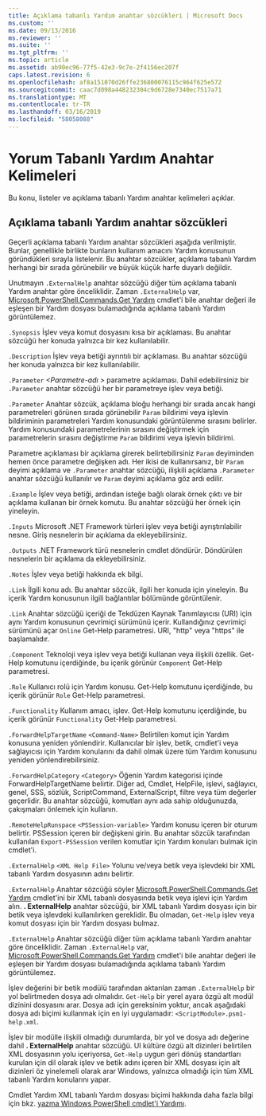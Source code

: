 ```yaml
---
title: Açıklama tabanlı Yardım anahtar sözcükleri | Microsoft Docs
ms.custom: ''
ms.date: 09/13/2016
ms.reviewer: ''
ms.suite: ''
ms.tgt_pltfrm: ''
ms.topic: article
ms.assetid: ab90ec96-77f5-42e3-9c7e-2f4156ec207f
caps.latest.revision: 6
ms.openlocfilehash: af8a151070d26ffe236800076115c964f625e572
ms.sourcegitcommit: caac7d098a448232304c9d6728e7340ec7517a71
ms.translationtype: MT
ms.contentlocale: tr-TR
ms.lasthandoff: 03/16/2019
ms.locfileid: "58058088"
---
```

# <a name="comment-based-help-keywords"></a>Yorum Tabanlı Yardım Anahtar Kelimeleri

Bu konu, listeler ve açıklama tabanlı Yardım anahtar kelimeleri açıklar.

## <a name="keywords-in-comment-based-help"></a>Açıklama tabanlı Yardım anahtar sözcükleri

Geçerli açıklama tabanlı Yardım anahtar sözcükleri aşağıda verilmiştir. Bunlar, genellikle birlikte bunların kullanım amacını Yardım konusunun göründükleri sırayla listelenir. Bu anahtar sözcükler, açıklama tabanlı Yardım herhangi bir sırada görünebilir ve büyük küçük harfe duyarlı değildir.

Unutmayın `.ExternalHelp` anahtar sözcüğü diğer tüm açıklama tabanlı Yardım anahtar göre önceliklidir. Zaman `.ExternalHelp` var, [Microsoft.PowerShell.Commands.Get Yardım](/dotnet/api/Microsoft.PowerShell.Commands.Get-Help) cmdlet'i bile anahtar değeri ile eşleşen bir Yardım dosyası bulamadığında açıklama tabanlı Yardım görüntülemez.

`.Synopsis` İşlev veya komut dosyasını kısa bir açıklaması. Bu anahtar sözcüğü her konuda yalnızca bir kez kullanılabilir.

`.Description` İşlev veya betiği ayrıntılı bir açıklaması. Bu anahtar sözcüğü her konuda yalnızca bir kez kullanılabilir.

`.Parameter` *\<Parametre-adı >* parametre açıklaması. Dahil edebilirsiniz bir `.Parameter` anahtar sözcüğü her bir parametreye işlev veya betiği.

`.Parameter` Anahtar sözcük, açıklama bloğu herhangi bir sırada ancak hangi parametreleri görünen sırada görünebilir `Param` bildirimi veya işlevin bildiriminin parametreleri Yardım konusundaki görüntülenme sırasını belirler. Yardım konusundaki parametrelerinin sırasını değiştirmek için parametrelerin sırasını değiştirme `Param` bildirimi veya işlevin bildirimi.

Parametre açıklaması bir açıklama girerek belirtebilirsiniz `Param` deyiminden hemen önce parametre değişken adı. Her ikisi de kullanırsanız, bir `Param` deyimi açıklama ve `.Parameter` anahtar sözcüğü, ilişkili açıklama `.Parameter` anahtar sözcüğü kullanılır ve `Param` deyimi açıklama göz ardı edilir.

`.Example` İşlev veya betiği, ardından isteğe bağlı olarak örnek çıktı ve bir açıklama kullanan bir örnek komutu. Bu anahtar sözcüğü her örnek için yineleyin.

`.Inputs` Microsoft .NET Framework türleri işlev veya betiği ayrıştırılabilir nesne. Giriş nesnelerin bir açıklama da ekleyebilirsiniz.

`.Outputs` .NET Framework türü nesnelerin cmdlet döndürür. Döndürülen nesnelerin bir açıklama da ekleyebilirsiniz.

`.Notes` İşlev veya betiği hakkında ek bilgi.

`.Link` İlgili konu adı. Bu anahtar sözcük, ilgili her konuda için yineleyin. Bu içerik Yardım konusunun ilgili bağlantılar bölümünde görüntülenir.

`.Link` Anahtar sözcüğü içeriği de Tekdüzen Kaynak Tanımlayıcısı (URI) için aynı Yardım konusunun çevrimiçi sürümünü içerir. Kullandığınız çevrimiçi sürümünü açar `Online` Get-Help parametresi. URI, "http" veya "https" ile başlamalıdır.

`.Component` Teknoloji veya işlev veya betiği kullanan veya ilişkili özellik. Get-Help komutunu içerdiğinde, bu içerik görünür `Component` Get-Help parametresi.

`.Role` Kullanıcı rolü için Yardım konusu. Get-Help komutunu içerdiğinde, bu içerik görünür `Role` Get-Help parametresi.

`.Functionality` Kullanım amacı, işlev. Get-Help komutunu içerdiğinde, bu içerik görünür `Functionality` Get-Help parametresi.

`.ForwardHelpTargetName` `<Command-Name>` Belirtilen komut için Yardım konusuna yeniden yönlendirir. Kullanıcılar bir işlev, betik, cmdlet'i veya sağlayıcısı için Yardım konularını da dahil olmak üzere tüm Yardım konusunu yeniden yönlendirebilirsiniz.

`.ForwardHelpCategory` `<Category>` Öğenin Yardım kategorisi içinde ForwardHelpTargetName belirtir. Diğer ad, Cmdlet, HelpFile, işlevi, sağlayıcı, genel, SSS, sözlük, ScriptCommand, ExternalScript, filtre veya tüm değerler geçerlidir. Bu anahtar sözcüğü, komutları aynı ada sahip olduğunuzda, çakışmaları önlemek için kullanın.

`.RemoteHelpRunspace` `<PSSession-variable>` Yardım konusu içeren bir oturum belirtir. PSSession içeren bir değişkeni girin. Bu anahtar sözcük tarafından kullanılan `Export-PSSession` verilen komutlar için Yardım konuları bulmak için cmdlet'i.

`.ExternalHelp` `<XML Help File>` Yolunu ve/veya betik veya işlevdeki bir XML tabanlı Yardım dosyasının adını belirtir.

`.ExternalHelp` Anahtar sözcüğü söyler [Microsoft.PowerShell.Commands.Get Yardım](/dotnet/api/Microsoft.PowerShell.Commands.Get-Help) cmdlet'ini bir XML tabanlı dosyasında betik veya işlevi için Yardım alın. **. ExternalHelp** anahtar sözcüğü, bir XML tabanlı Yardım dosyası için bir betik veya işlevdeki kullanılırken gereklidir. Bu olmadan, `Get-Help` işlev veya komut dosyası için bir Yardım dosyası bulmaz.

`.ExternalHelp` Anahtar sözcüğü diğer tüm açıklama tabanlı Yardım anahtar göre önceliklidir. Zaman `.ExternalHelp` var, [Microsoft.PowerShell.Commands.Get Yardım](/dotnet/api/Microsoft.PowerShell.Commands.Get-Help) cmdlet'i bile anahtar değeri ile eşleşen bir Yardım dosyası bulamadığında açıklama tabanlı Yardım görüntülemez.

İşlev değerini bir betik modülü tarafından aktarılan zaman `.ExternalHelp` bir yol belirtmeden dosya adı olmalıdır. `Get-Help` bir yerel ayara özgü alt modül dizinini dosyasını arar. Dosya adı için gereksinim yoktur, ancak aşağıdaki dosya adı biçimi kullanmak için en iyi uygulamadır: `<ScriptModule>.psm1-help.xml`.

İşlev bir modülle ilişkili olmadığı durumlarda, bir yol ve dosya adı değerine dahil **. ExternalHelp** anahtar sözcüğü. UI kültüre özgü alt dizinleri belirtilen XML dosyasının yolu içeriyorsa, `Get-Help` uygun geri dönüş standartları kurulan için dil olarak işlev ve betik adını içeren bir XML dosyası için alt dizinleri öz yinelemeli olarak arar Windows, yalnızca olmadığı için tüm XML tabanlı Yardım konularını yapar.

Cmdlet Yardım XML tabanlı Yardım dosyası biçimi hakkında daha fazla bilgi için bkz. [yazma Windows PowerShell cmdlet'i Yardımı](./writing-help-for-windows-powershell-cmdlets.md).